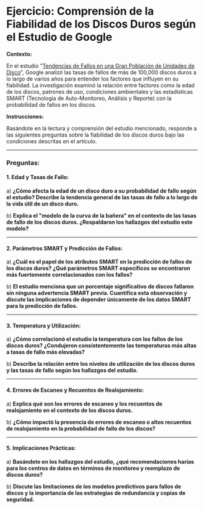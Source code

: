 
# Ejercicio: Comprensión de la Fiabilidad de los Discos Duros según el Estudio de Google

**Contexto:**

En el estudio "[Tendencias de Fallos en una Gran Población de Unidades de Disco](https://research.google/pubs/pub32774/)", Google analizó las tasas de fallos de más de 100,000 discos duros a lo largo de varios años para entender los factores que influyen en su fiabilidad. La investigación examinó la relación entre factores como la edad de los discos, patrones de uso, condiciones ambientales y las estadísticas SMART (Tecnología de Auto-Monitoreo, Análisis y Reporte) con la probabilidad de fallos en los discos.

**Instrucciones:**

Basándote en la lectura y comprensión del estudio mencionado, responde a las siguientes preguntas sobre la fiabilidad de los discos duros bajo las condiciones descritas en el artículo.

---

### **Preguntas:**

#### **1. Edad y Tasas de Fallo:**

a) **¿Cómo afecta la edad de un disco duro a su probabilidad de fallo según el estudio? Describe la tendencia general de las tasas de fallo a lo largo de la vida útil de un disco duro.**

b) **Explica el "modelo de la curva de la bañera" en el contexto de las tasas de fallo de los discos duros. ¿Respaldaron los hallazgos del estudio este modelo?**

---

#### **2. Parámetros SMART y Predicción de Fallos:**

a) **¿Cuál es el papel de los atributos SMART en la predicción de fallos de los discos duros? ¿Qué parámetros SMART específicos se encontraron más fuertemente correlacionados con los fallos?**

b) **El estudio menciona que un porcentaje significativo de discos fallaron sin ninguna advertencia SMART previa. Cuantifica esta observación y discute las implicaciones de depender únicamente de los datos SMART para la predicción de fallos.**

---

#### **3. Temperatura y Utilización:**

a) **¿Cómo correlacionó el estudio la temperatura con los fallos de los discos duros? ¿Condujeron consistentemente las temperaturas más altas a tasas de fallo más elevadas?**

b) **Describe la relación entre los niveles de utilización de los discos duros y las tasas de fallo según los hallazgos del estudio.**

---

#### **4. Errores de Escaneo y Recuentos de Realojamiento:**

a) **Explica qué son los errores de escaneo y los recuentos de realojamiento en el contexto de los discos duros.**

b) **¿Cómo impactó la presencia de errores de escaneo o altos recuentos de realojamiento en la probabilidad de fallo de los discos?**

---

#### **5. Implicaciones Prácticas:**

a) **Basándote en los hallazgos del estudio, ¿qué recomendaciones harías para los centros de datos en términos de monitoreo y reemplazo de discos duros?**

b) **Discute las limitaciones de los modelos predictivos para fallos de discos y la importancia de las estrategias de redundancia y copias de seguridad.**

